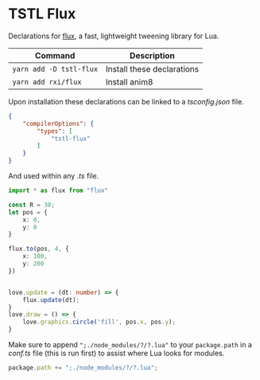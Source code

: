# TSTL Flux

Declarations for [flux](https://github.com/rxi/flux), a fast, lightweight tweening library for Lua.


| Command | Description |
|-|-|
| `yarn add -D tstl-flux` | Install these declarations |
| `yarn add rxi/flux` | Install anim8 |


Upon installation these declarations can be linked to a _tsconfig.json_ file.

```json
{
    "compilerOptions": {
        "types": [
            "tstl-flux"
        ]
    }
}
```

And used within any _.ts_ file.

```ts
import * as flux from "flux"

const R = 30;
let pos = {
    x: 0,
    y: 0
}

flux.to(pos, 4, {
    x: 100,
    y: 200
})


love.update = (dt: number) => {
    flux.update(dt);
}
love.draw = () => {
    love.graphics.circle('fill', pos.x, pos.y);
}
```

Make sure to append `";./node_modules/?/?.lua"` to your `package.path` in a _conf.ts_ file (this is run first) to assist where Lua looks for modules.

```ts
package.path += ";./node_modules/?/?.lua";
```
